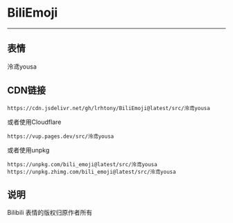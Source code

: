 # BiliEmoji
---
## 表情
泠鸢yousa
## CDN链接
```
https://cdn.jsdelivr.net/gh/lrhtony/BiliEmoji@latest/src/泠鸢yousa
```
或者使用Cloudflare
```
https://vup.pages.dev/src/泠鸢yousa
```
或者使用unpkg
```
https://unpkg.com/bili_emoji@latest/src/泠鸢yousa
https://unpkg.zhimg.com/bili_emoji@latest/src/泠鸢yousa
```
## 说明
Bilibili 表情的版权归原作者所有
